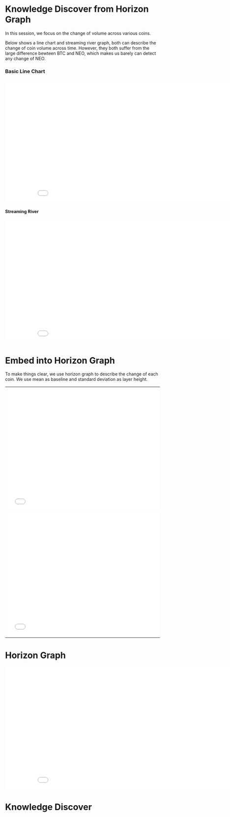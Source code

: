 # Knowledge Discover from Horizon Graph

In this session, we focus on the change of volume across various coins.

Below shows a line chart and streaming river graph, both can describe the change of coin volume across time. However, they both suffer from the large difference bewteen BTC and NEO, which makes us barely can detect any change of NEO.

### Basic Line Chart
<iframe width="900" height="400" frameborder="0" scrolling="no" src="//plot.ly/~sysu-zjw/195.embed"></iframe>


#### Streaming River
<iframe width="900" height="400" frameborder="0" scrolling="no" src="//plot.ly/~sysu-zjw/206.embed"></iframe>



# Embed into Horizon Graph
To make things clear, we use horizon graph to describe the change of each coin. We use mean as baseline and standard deviation as layer height.

<table cellpadding="10">
    <tr>
        <td>
            <iframe width="600" height="400" frameborder="0" scrolling="no" src="//plot.ly/~sysu-zjw/216.embed"></iframe>
        </td>
        <td>
            <iframe width="600" height="400" frameborder="0" scrolling="no" src="//plot.ly/~sysu-zjw/224.embed"></iframe>
            <br/>
        </td>
    </tr>
    <tr>
        <td>
            <iframe width="600" height="400" frameborder="0" scrolling="no" src="//plot.ly/~sysu-zjw/218.embed"></iframe>
        </td>
        <td>
            <iframe width="600" height="400" frameborder="0" scrolling="no" src="//plot.ly/~sysu-zjw/220.embed"></iframe>
            <br/>
        </td>
    </tr>         
</table>



# Horizon Graph
<iframe width="900" height="400" frameborder="0" scrolling="no" src="//plot.ly/~sysu-zjw/226.embed"></iframe>


# Knowledge Discover




